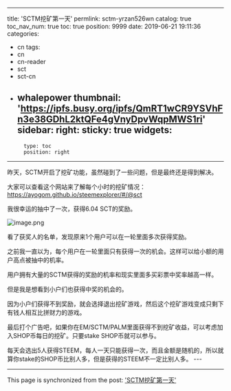 
---
title: 'SCTM挖矿第一天'
permlink: sctm-yrzan526wn
catalog: true
toc_nav_num: true
toc: true
position: 9999
date: 2019-06-21 19:11:36
categories:
- cn
tags:
- cn
- cn-reader
- sct
- sct-cn
- whalepower
thumbnail: 'https://ipfs.busy.org/ipfs/QmRT1wCR9YSVhFn3e38GDhL2ktQFe4gVnyDpvWqpMWS1ri'
sidebar:
    right:
        sticky: true
widgets:
    -
        type: toc
        position: right
---


昨天，SCTM开启了挖矿功能，虽然碰到了一些问题，但是最终还是得到解决。

大家可以查看这个网站来了解每个小时的挖矿情况：https://ayogom.github.io/steemexplorer/#/@sct

我很幸运的抽中了一次，获得6.04 SCT的奖励。

<img src="https://ipfs.busy.org/ipfs/QmRT1wCR9YSVhFn3e38GDhL2ktQFe4gVnyDpvWqpMWS1ri" alt="image.png" /><br/>

看了获奖人的名单，发现原来1个用户可以在一轮里面多次获得奖励。

之前我一直以为，每个用户在一轮里面只有获得一次的机会。这样可以给小额的用户高点被抽中的机率。

用户拥有大量的SCTM获得的奖励的机率和现实里面多买彩票中奖率越高一样。

但是我是想看到小户们也获得中奖的机会的。

因为小户们获得不到奖励，就会选择退出挖矿游戏，然后这个挖矿游戏变成只剩下有钱人相互比拼财力的游戏。

最后打个广告吧，如果你在EM/SCTM/PALM里面获得不到挖矿收益，可以考虑加入SHOP币每日的挖矿。只要stake SHOP币就可以参与。

每天会选出5人获得STEEM，每人一天只能获得一次，而且金额是随机的，所以就算你stake的SHOP币比别人多，但是获得的STEEM不一定比别人多。 --- 

- - -

This page is synchronized from the post: ['SCTM挖矿第一天'](https://steemit.com/@ericet/sctm-yrzan526wn)

